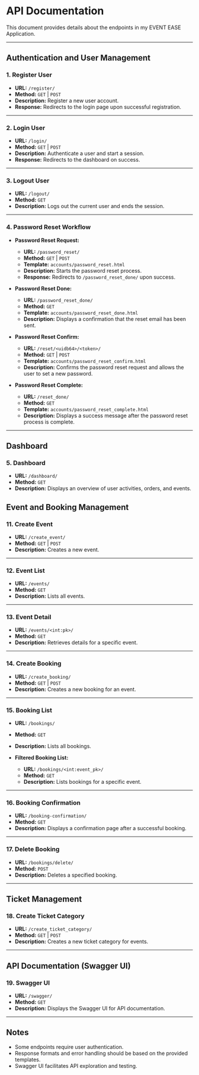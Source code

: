 # API Documentation

This document provides details about the endpoints in my EVENT EASE Application.

---
## **Authentication and User Management**

### **1. Register User**
- **URL:** `/register/`
- **Method:** `GET` | `POST`
- **Description:** Register a new user account.
- **Response:** Redirects to the login page upon successful registration.

---

### **2. Login User**
- **URL:** `/login/`
- **Method:** `GET` | `POST`
- **Description:** Authenticate a user and start a session.
- **Response:** Redirects to the dashboard on success.

---

### **3. Logout User**
- **URL:** `/logout/`
- **Method:** `GET`
- **Description:** Logs out the current user and ends the session.

---

### **4. Password Reset Workflow**
- **Password Reset Request:**  
  - **URL:** `/password_reset/`  
  - **Method:** `GET` | `POST`  
  - **Template:** `accounts/password_reset.html`  
  - **Description:** Starts the password reset process.  
  - **Response:** Redirects to `/password_reset_done/` upon success.

- **Password Reset Done:**  
  - **URL:** `/password_reset_done/`  
  - **Method:** `GET`  
  - **Template:** `accounts/password_reset_done.html`  
  - **Description:** Displays a confirmation that the reset email has been sent.

- **Password Reset Confirm:**  
  - **URL:** `/reset/<uidb64>/<token>/`  
  - **Method:** `GET` | `POST`  
  - **Template:** `accounts/password_reset_confirm.html`  
  - **Description:** Confirms the password reset request and allows the user to set a new password.

- **Password Reset Complete:**  
  - **URL:** `/reset_done/`  
  - **Method:** `GET`  
  - **Template:** `accounts/password_reset_complete.html`  
  - **Description:** Displays a success message after the password reset process is complete.

---

## **Dashboard**

### **5. Dashboard**
- **URL:** `/dashboard/`
- **Method:** `GET`
- **Description:** Displays an overview of user activities, orders, and events.


## **Event and Booking Management**

### **11. Create Event**
- **URL:** `/create_event/`
- **Method:** `GET` | `POST`
- **Description:** Creates a new event.

---

### **12. Event List**
- **URL:** `/events/`
- **Method:** `GET`
- **Description:** Lists all events.

---

### **13. Event Detail**
- **URL:** `/events/<int:pk>/`
- **Method:** `GET`
- **Description:** Retrieves details for a specific event.

---

### **14. Create Booking**
- **URL:** `/create_booking/`
- **Method:** `GET` | `POST`
- **Description:** Creates a new booking for an event.

---

### **15. Booking List**
- **URL:** `/bookings/`
- **Method:** `GET`
- **Description:** Lists all bookings.

- **Filtered Booking List:**  
  - **URL:** `/bookings/<int:event_pk>/`  
  - **Method:** `GET`  
  - **Description:** Lists bookings for a specific event.

---

### **16. Booking Confirmation**
- **URL:** `/booking-confirmation/`
- **Method:** `GET`
- **Description:** Displays a confirmation page after a successful booking.

---

### **17. Delete Booking**
- **URL:** `/bookings/delete/`
- **Method:** `POST`
- **Description:** Deletes a specified booking.

---

## **Ticket Management**

### **18. Create Ticket Category**
- **URL:** `/create_ticket_category/`
- **Method:** `GET` | `POST`
- **Description:** Creates a new ticket category for events.

---

## **API Documentation (Swagger UI)**

### **19. Swagger UI**
- **URL:** `/swagger/`
- **Method:** `GET`
- **Description:** Displays the Swagger UI for API documentation.

---

## Notes
- Some endpoints require user authentication.
- Response formats and error handling should be based on the provided templates.
- Swagger UI facilitates API exploration and testing.

